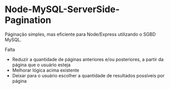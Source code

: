 # Node-MySQL-ServerSide-Pagination
 
Páginação simples, mas eficiente para Node/Express utilizando o SGBD MySQL.

Falta
- Reduzir a quantidade de páginas anteriores e/ou posteriores, a partir da página que o usuário esteja
 - Melhorar lógica acima existente
- Deixar para o usuário escolher a quantidade de resultados possíveis por página

